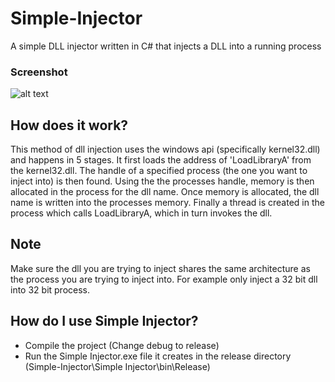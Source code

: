 # Simple-Injector
A simple DLL injector written in C# that injects a DLL into a running process

### Screenshot
![alt text](https://imgur.com/7pPS763)

## How does it work?
This method of dll injection uses the windows api (specifically kernel32.dll) and happens in 5 stages. It first loads the address of 'LoadLibraryA' from the kernel32.dll. The handle of a specified process (the one you want to inject into) is then found. Using the the processes handle, memory is then allocated in the process for the dll name. Once memory is allocated, the dll name is written into the processes memory. Finally a thread is created in the process which calls LoadLibraryA, which in turn invokes the dll.

## Note
Make sure the dll you are trying to inject shares the same architecture as the process you are trying to inject into. For example only inject a 32 bit dll into 32 bit process. 

## How do I use Simple Injector?
* Compile the project (Change debug to release)
* Run the Simple Injector.exe file it creates in the release directory (Simple-Injector\Simple Injector\bin\Release)

